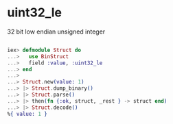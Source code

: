# uint32_le

32 bit low endian unsigned integer

```elixir

iex> defmodule Struct do
...>   use BinStruct
...>   field :value, :uint32_le
...> end
...>
...> Struct.new(value: 1)
...> |> Struct.dump_binary()
...> |> Struct.parse()
...> |> then(fn {:ok, struct, _rest } -> struct end)
...> |> Struct.decode()
%{ value: 1 }

```
